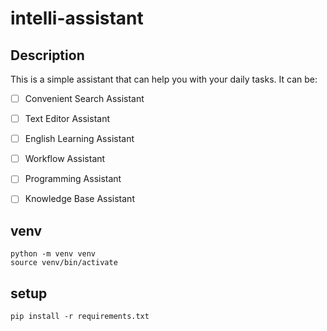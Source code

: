 # intelli-assistant

## Description
This is a simple assistant that can help you with your daily tasks. It can be:
- [ ] Convenient Search Assistant
- [ ] Text Editor Assistant
- [ ] English Learning Assistant
- [ ]  Workflow Assistant
- [ ]  Programming Assistant
- [ ]  Knowledge Base Assistant


## venv
```
python -m venv venv
source venv/bin/activate
```

## setup
```
pip install -r requirements.txt
```
